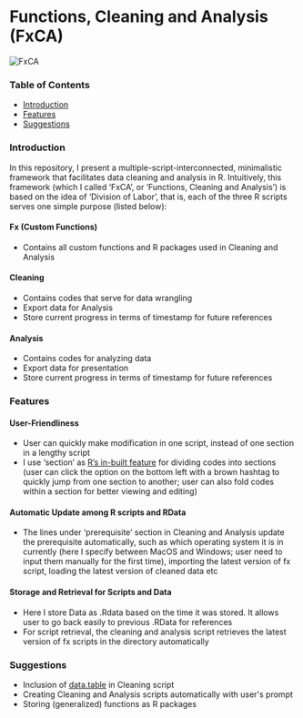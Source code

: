 # Functions, Cleaning and Analysis (FxCA)
![FxCA](https://user-images.githubusercontent.com/37236930/226106633-57a181b3-12c4-4c3a-90c0-78e3632fbde5.png)

### Table of Contents
* [Introduction](https://github.com/fendit/FxCA#introduction)
* [Features](https://github.com/fendit/FxCA#features)
* [Suggestions](https://github.com/fendit/FxCA#suggestions)

### Introduction
In this repository, I present a multiple-script-interconnected, minimalistic framework that facilitates data cleaning and analysis in R. Intuitively, this framework (which I called ‘FxCA’, or ‘Functions, Cleaning and Analysis’) is based on the idea of ‘Division of Labor’, that is, each of the three R scripts serves one simple purpose (listed below): 

#### Fx (Custom Functions)
-	Contains all custom functions and R packages used in Cleaning and Analysis

#### Cleaning
-	Contains codes that serve for data wrangling
-	Export data for Analysis
-	Store current progress in terms of timestamp for future references

#### Analysis 
-	Contains codes for analyzing data
-	Export data for presentation
-	Store current progress in terms of timestamp for future references

### Features
#### User-Friendliness
-	User can quickly make modification in one script, instead of one section in a lengthy script
-	I use ‘section’ as [R’s in-built feature](https://support.posit.co/hc/en-us/articles/200484568-Code-Folding-and-Sections-in-the-RStudio-IDE) for dividing codes into sections (user can click the option on the bottom left with a brown hashtag to quickly jump from one section to another; user can also fold codes within a section for better viewing and editing)

#### Automatic Update among R scripts and RData
-	The lines under ‘prerequisite’ section in Cleaning and Analysis update the prerequisite automatically, such as which operating system it is in currently (here I specify between MacOS and Windows; user need to input them manually for the first time), importing the latest version of fx script, loading the latest version of cleaned data etc

#### Storage and Retrieval for Scripts and Data
-	Here I store Data as .Rdata based on the time it was stored. It allows user to go back easily to previous .RData for references
-	For script retrieval, the cleaning and analysis script retrieves the latest version of fx scripts in the directory automatically

### Suggestions
-	Inclusion of [data.table](https://github.com/Rdatatable/data.table) in Cleaning script
-	Creating Cleaning and Analysis scripts automatically with user's prompt
-	Storing (generalized) functions as R packages
